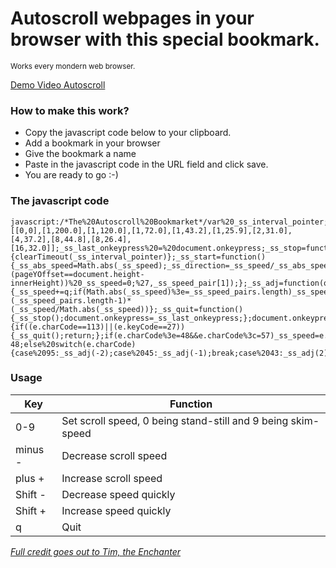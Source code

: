 
# Autoscroll webpages in your browser with this special bookmark.

<p><small>Works every mondern web browser.</small></p>

[Demo Video Autoscroll](https://youtu.be/uc0aCB0Dcg0)


### How to make this work?

* Copy the javascript code below to your clipboard. 
* Add a bookmark in your browser
* Give the bookmark a name
* Paste in the javascript code in the URL field and click save.
* You are ready to go :-) 

### The javascript code

```
javascript:/*The%20Autoscroll%20Bookmarket*/var%20_ss_interval_pointer;_ss_speed=1;_ss_speed_pairs=[[0,0],[1,200.0],[1,120.0],[1,72.0],[1,43.2],[1,25.9],[2,31.0],[4,37.2],[8,44.8],[8,26.4],[16,32.0]];_ss_last_onkeypress%20=%20document.onkeypress;_ss_stop=function(){clearTimeout(_ss_interval_pointer)};_ss_start=function(){_ss_abs_speed=Math.abs(_ss_speed);_ss_direction=_ss_speed/_ss_abs_speed;_ss_speed_pair=_ss_speed_pairs[_ss_abs_speed];_ss_interval_pointer=setInterval(%27scrollBy(0,%27+_ss_direction*_ss_speed_pair[0]+%27);%20if((pageYOffset%3c=1)||(pageYOffset==document.height-innerHeight))%20_ss_speed=0;%27,_ss_speed_pair[1]);};_ss_adj=function(q){_ss_speed+=q;if(Math.abs(_ss_speed)%3e=_ss_speed_pairs.length)_ss_speed=(_ss_speed_pairs.length-1)*(_ss_speed/Math.abs(_ss_speed))};_ss_quit=function(){_ss_stop();document.onkeypress=_ss_last_onkeypress;};document.onkeypress=function(e){if((e.charCode==113)||(e.keyCode==27)){_ss_quit();return;};if(e.charCode%3e=48&&e.charCode%3c=57)_ss_speed=e.charCode-48;else%20switch(e.charCode){case%2095:_ss_adj(-2);case%2045:_ss_adj(-1);break;case%2043:_ss_adj(2);case%2061:_ss_adj(1);break;};_ss_stop();_ss_start();};_ss_stop();_ss_start();"

```



### Usage



Key | Function
------------ | -------------
0-9 | Set scroll speed, 0 being stand-still and 9 being skim-speed
minus -  | Decrease scroll speed
plus +   | Increase scroll speed
Shift - | Decrease speed quickly 
Shift + | Increase speed quickly
q   | Quit



 
 
 
 
 
 *<h8>[Full credit goes out to Tim, the Enchanter](http://tim.theenchanter.com/2008/08/autoscroll-in-safari-firefox.html)</h8>*
